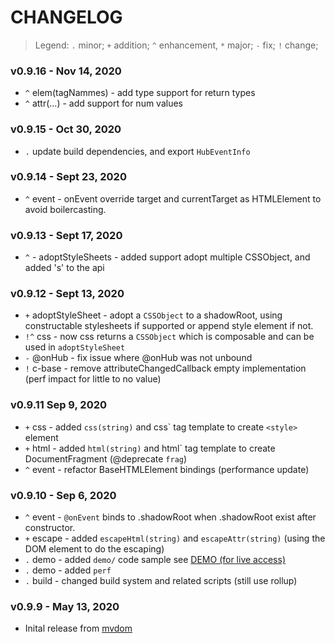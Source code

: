 # CHANGELOG

> Legend: `.` minor; `+` addition; `^` enhancement, `*` major; `-` fix; `!` change; 

### v0.9.16 - Nov 14, 2020

- `^` elem(tagNammes) - add type support for return types
- `^` attr(...) - add support for num values

### v0.9.15 - Oct 30, 2020

- `.` update build dependencies, and export `HubEventInfo`

### v0.9.14 - Sept 23, 2020

- `^` event - onEvent override target and currentTarget as HTMLElement to avoid boilercasting.

### v0.9.13 - Sept 17, 2020

- `^` - adoptStyleSheets - added support adopt multiple CSSObject, and added 's' to the api

### v0.9.12 - Sept 13, 2020

- `+` adoptStyleSheet - adopt a `CSSObject` to a shadowRoot, using constructable stylesheets if supported or append style element if not.
- `!^` css - now css returns a `CSSObject` which is composable and can be used in `adoptStyleSheet`
- `-` @onHub - fix issue where @onHub was not unbound
- `!` c-base - remove attributeChangedCallback empty implementation (perf impact for little to no value)

### v0.9.11 Sep 9, 2020

- `+` css - added `css(string)` and css\` tag template to create `<style>` element
- `+` html - added `html(string)` and html\` tag template to create DocumentFragment (@deprecate `frag`)
- `^` event - refactor BaseHTMLElement bindings (performance update)


### v0.9.10 - Sep 6, 2020

- `^` event - `@onEvent` binds to .shadowRoot when .shadowRoot exist after constructor.
- `+` escape - added `escapeHtml(string)` and `escapeAttr(string)` (using the DOM element to do the escaping)
- `.` demo - added `demo/` code sample see [DEMO (for live access)](https://demo.dom-native.org/core/index.html)
- `.` demo - added `perf`
- `.` build - changed build system and related scripts (still use rollup)


### v0.9.9 - May 13, 2020

- Inital release from [mvdom](https://github.com/mvdom/mvdom)











